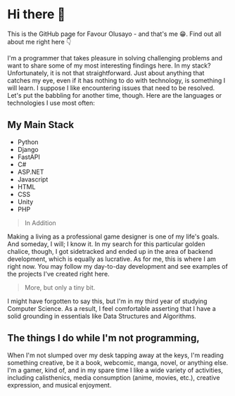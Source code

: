 # Hi there 👋

This is the GitHub page for Favour Olusayo - and that's me 😁.
Find out all about me right here 👇

I'm a programmer that takes pleasure in solving challenging problems and want to share some of my most interesting findings here.
In my stack? Unfortunately, it is not that straightforward. Just about anything that catches my eye, even if it has nothing to do with technology, is something I will learn. I suppose I like encountering issues that need to be resolved. Let's put the babbling for another time, though. Here are the languages or technologies I use most often:

## My Main Stack

* Python
* Django
* FastAPI
* C#
* ASP.NET
* Javascript
* HTML
* CSS
* Unity
* PHP

> In Addition

Making a living as a professional game designer is one of my life's goals. And someday, I will; I know it.
In my search for this particular golden chalice, though, I got sidetracked and ended up in the area of backend development, which is equally as lucrative. As for me, this is where I am right now. You may follow my day-to-day development and see examples of the projects I've created right here.

> More, but only a tiny bit.

I might have forgotten to say this, but I'm in my third year of studying Computer Science. As a result, I feel comfortable asserting that I have a solid grounding in essentials like Data Structures and Algorithms.

## The things I do while I'm not programming,

When I'm not slumped over my desk tapping away at the keys, I'm reading something creative, be it a book, webcomic, manga, novel, or anything else. I'm a gamer, kind of, and in my spare time I like a wide variety of activities, including calisthenics, media consumption (anime, movies, etc.), creative expression, and musical enjoyment.

<!--
**OluwaFavour/OluwaFavour** is a ✨ _special_ ✨ repository because its `README.md` (this file) appears on your GitHub profile.

Here are some ideas to get you started:

- 🔭 I’m currently working on ...
- 🌱 I’m currently learning ...
- 👯 I’m looking to collaborate on ...
- 🤔 I’m looking for help with ...
- 💬 Ask me about ...
- 📫 How to reach me: ...
- 😄 Pronouns: ...
- ⚡ Fun fact: ...
-->
